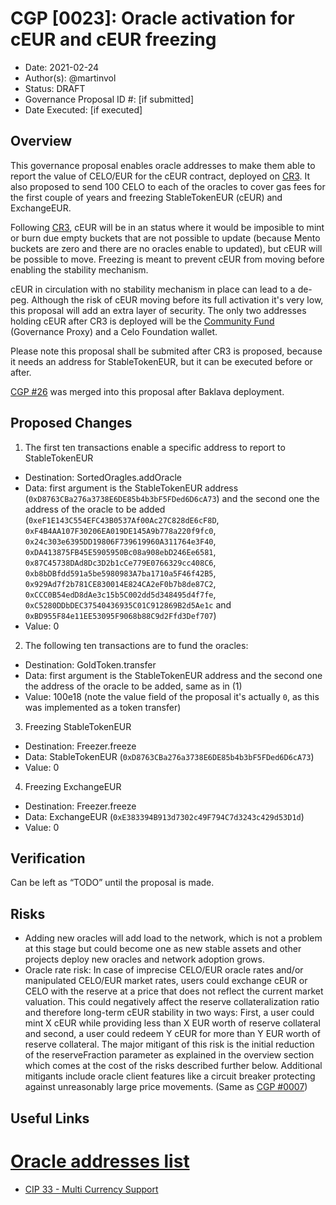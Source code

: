 # CGP [0023]: Oracle activation for cEUR and cEUR freezing

- Date: 2021-02-24
- Author(s): @martinvol
- Status: DRAFT
- Governance Proposal ID #: [if submitted]
- Date Executed: [if executed]

## Overview

This governance proposal enables oracle addresses to make them able to report the value of CELO/EUR for the cEUR contract, deployed on [CR3](https://github.com/celo-org/celo-proposals/blob/master/CGPs/0022.md). It also proposed to send 100 CELO to each of the oracles to cover gas fees for the first couple of years and freezing StableTokenEUR (cEUR) and ExchangeEUR.

Following [CR3](https://github.com/celo-org/celo-proposals/blob/master/CGPs/0022.md), cEUR will be in an status where it would be imposible to mint or burn due empty buckets that are not possible to update (because Mento buckets are zero and there are no oracles enable to updated), but cEUR will be possible to move. Freezing is meant to prevent cEUR from moving before enabling the stability mechanism.

cEUR in circulation with no stability mechanism in place can lead to a de-peg. Although the risk of cEUR moving before its full activation it's very low, this proposal will add an extra layer of security. The only two addresses holding cEUR after CR3 is deployed will be the [Community Fund](https://celocommunityfund.org/) (Governance Proxy) and a Celo Foundation wallet.

Please note this proposal shall be submited after CR3 is proposed, because it needs an address for StableTokenEUR, but it can be executed before or after.
 
[CGP #26](https://github.com/celo-org/celo-proposals/blob/master/CGPs/0022.md) was merged into this proposal after Baklava deployment.


## Proposed Changes

1. The first ten transactions enable a specific address to report to StableTokenEUR
  - Destination: SortedOragles.addOracle
  - Data: first argument is the StableTokenEUR address (`0xD8763CBa276a3738E6DE85b4b3bF5FDed6D6cA73`) and the second one the address of the oracle to be added (`0xeF1E143C554EFC43B0537Af00Ac27C828dE6cF8D`, `0xF4B4AA107F30206EA019DE145A9b778a220f9fc0`, `0x24c303e6395DD19806F739619960A311764e3F40`, `0xDA413875FB45E5905950Bc08a908ebD246Ee6581`, `0x87C45738DAd8Dc3D2b1cCe779E0766329cc408C6`, `0xb8bDBfdd591a5be5980983A7ba1710a5F46f42B5`, `0x929Ad7f2b781CE830014E824CA2eF0b7b8de87C2`, `0xCCC0B54edD8dAe3c15b5C002dd5d348495d4f7fe`, `0xC5280DDbDEC37540436935C01C912869B2d5Ae1c` and `0xBD955F84e11EE53095F9068b88C9d2Ffd3Def707`)
  - Value: 0
2. The following ten transactions are to fund the oracles:
  - Destination: GoldToken.transfer
  - Data: first argument is the StableTokenEUR address and the second one the address of the oracle to be added, same as in (1)
  - Value: 100e18  (note the value field of the proposal it's actually `0`, as this was implemented as a token transfer)
3. Freezing StableTokenEUR
  - Destination: Freezer.freeze
  - Data: StableTokenEUR (`0xD8763CBa276a3738E6DE85b4b3bF5FDed6D6cA73`)
  - Value: 0
4. Freezing ExchangeEUR
  - Destination: Freezer.freeze
  - Data: ExchangeEUR (`0xE383394B913d7302c49F794C7d3243c429d53D1d`)
  - Value: 0
## Verification

Can be left as “TODO” until the proposal is made.

## Risks

- Adding new oracles will add load to the network, which is not a problem at this stage but could become one as new stable assets and other projects deploy new oracles and network adoption grows.
- Oracle rate risk: In case of imprecise CELO/EUR oracle rates and/or manipulated CELO/EUR market rates, users could exchange cEUR or CELO with the reserve at a price that does not reflect the current market valuation. This could negatively affect the reserve collateralization ratio and therefore long-term cEUR stability in two ways: First, a user could mint X cEUR while providing less than X EUR worth of reserve collateral and second, a user could redeem Y cEUR for more than Y EUR worth of reserve collateral. The major mitigant of this risk is the initial reduction of the reserveFraction parameter as explained in the overview section which comes at the cost of the risks described further below. Additional mitigants include oracle client features like a circuit breaker protecting against unreasonably large price movements. (Same as [CGP #0007](https://github.com/celo-org/celo-proposals/blob/master/CGPs/0007.md))

## Useful Links
# [Oracle addresses list](https://github.com/celo-org/celo-monorepo/issues/6944)
* [CIP 33 - Multi Currency Support](https://github.com/celo-org/celo-proposals/blob/master/CIPs/cip-0033.md)
